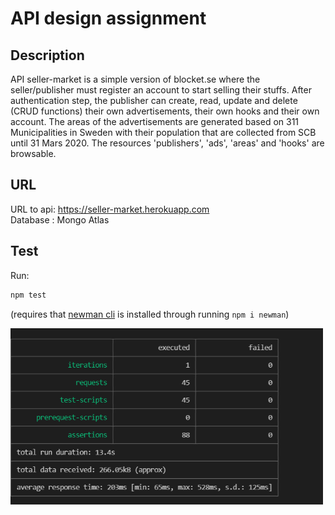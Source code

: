 # API design assignment

## Description
API seller-market is a simple version of blocket.se where the seller/publisher must register an account to start selling their stuffs. After authentication step, the publisher can create, read, update and delete (CRUD functions) their own advertisements, their own hooks and their own account. The areas of the advertisements are generated based on 311 Municipalities in Sweden with their population that are collected from SCB until 31 Mars 2020. The resources 'publishers', 'ads', 'areas' and 'hooks' are browsable. 

## URL

URL to api: https://seller-market.herokuapp.com <br />
Database : Mongo Atlas <br />

## Test

Run:

```sh
npm test
```

(requires that [newman cli](https://www.npmjs.com/package/newman) is installed through running `npm i newman`)


[<img src="./img/newman.PNG" width="500" alt="Newman test with npm for API"/>](./img/newman.PNG)


